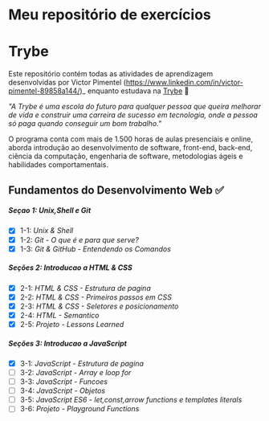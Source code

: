 # Meu repositório de exercícios
# Trybe

Este repositório contém todas as atividades de aprendizagem desenvolvidas por Victor Pimentel (https://www.linkedin.com/in/victor-pimentel-89858a144/)_ enquanto estudava na [Trybe](https://www.betrybe.com/) 🚀

_"A Trybe é uma escola do futuro para qualquer pessoa que queira melhorar de vida e construir uma carreira de sucesso em tecnologia, onde a pessoa só paga quando conseguir um bom trabalho."_

O programa conta com mais de 1.500 horas de aulas presenciais e online, aborda introdução ao desenvolvimento de software, front-end, back-end, ciência da computação, engenharia de software, metodologias ágeis e habilidades comportamentais.

## Fundamentos do Desenvolvimento Web ✅

##### Seçao 1: Unix,Shell e Git

- [x] 1-1: _Unix & Shell_
- [x] 1-2: _Git - O que é e para que serve?_
- [x] 1-3: _Git & GitHub - Entendendo os Comandos_

##### Seções 2: Introducao a HTML & CSS

- [x] 2-1: _HTML & CSS - Estrutura de pagina_
- [x] 2-2: _HTML & CSS - Primeiros passos em CSS_
- [x] 2-3: _HTML & CSS - Seletores e posicionamento_
- [x] 2-4: _HTML - Semantico_
- [x] 2-5: _Projeto - Lessons Learned_

##### Seções 3: Introducao a JavaScript

- [x] 3-1: _JavaScript - Estrutura de pagina_
- [ ] 3-2: _JavaScript - Array e loop for_
- [ ] 3-3: _JavaScript - Funcoes_
- [ ] 3-4: _JavaScript - Objetos_
- [ ] 3-5: _JavaScript ES6 - let,const,arrow functions e templates literals_
- [ ] 3-6: _Projeto - Playground Functions_

